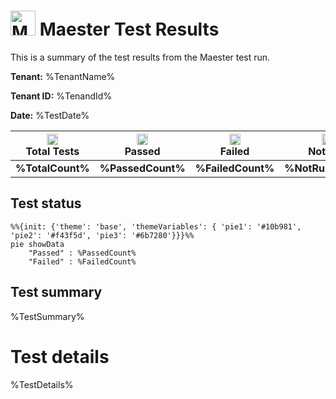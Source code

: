 # <img src="https://maester.dev/img/logo.svg" alt="Maester logo" height="40" width="40" /> Maester Test Results

This is a summary of the test results from the Maester test run.

**Tenant:** %TenantName%

**Tenant ID:** %TenandId%

**Date:** %TestDate%

| <img src="https://maester.dev/img/logo.svg" alt="Maester logo" height="18" width="18" /> <br/> Total Tests | <img src="https://maester.dev/img/test-result/icon-passed.png" alt="Passed icon" height="18" /><br/>Passed  | <img src="https://maester.dev/img/test-result/icon-fail.png" alt="Failed icon" height="18" /><br/> Failed | <img src="https://maester.dev/img/test-result/icon-notrun.png" alt="Not run icon" height="18" /><br/> Not Run |
|:-:|:-:|:-:|:-:|
|**%TotalCount%**|**%PassedCount%**|**%FailedCount%**|**%NotRunCount%**|


## Test status
```mermaid
%%{init: {'theme': 'base', 'themeVariables': { 'pie1': '#10b981', 'pie2': '#f43f5d', 'pie3': '#6b7280'}}}%%
pie showData
    "Passed" : %PassedCount%
    "Failed" : %FailedCount%
```

## Test summary

%TestSummary%

# Test details

%TestDetails%